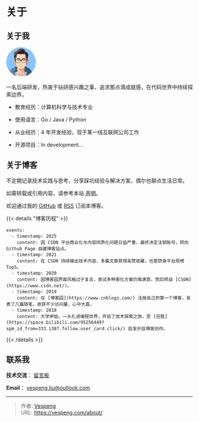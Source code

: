 # 关于


## 关于我

<img src="../avatar.jpg" alt="avatar.jpg" style="width:80px; border-radius:50%;" /> 

一名后端研发，热衷于钻研感兴趣之事，追求那点滴成就感，在代码世界中持续探索边界。

- 教育经历：计算机科学与技术专业

- 使用语言：Go / Java / Python

- 从业经历：4 年开发经验，现于某一线互联网公司工作

- 开源项目：In development...

## 关于博客

不定期记录技术实践与思考，分享踩坑经验与解决方案，偶尔也聊点生活日常。

如需转载或引用内容，请参考本站 [声明](https://vespeng.com/statement/)。

欢迎通过我的 [GitHub](https://github.com/vespeng/vespeng.github.io) 或 [RSS](https://vespeng.com/index.xml) 订阅本博客。

{{< details "博客历程" >}}
```timeline {reverse=true animation=true}
events:
  - timestamp: 2025
    content: 因 CSDN 平台商业化与内容同质化问题日益严重，最终决定注销账号，转向 Github Page 自建博客站点。
  - timestamp: 2021
    content: 在 CSDN 持续输出技术内容，多篇文章获得高赞收藏，也曾跻身平台周榜 Top5。
  - timestamp: 2020
    content: 因博客园界面风格过于复古，尝试多种美化方案仍难满意，而后转战 [CSDN](https://www.csdn.net/)。
  - timestamp: 2019
    content: 在 [博客园](https://www.cnblogs.com/) 注册自己的第一个博客，发表了几篇随笔，收获不少访问量，心中大喜。
  - timestamp: 2018
    content: 大学伊始，一头扎进编程世界，开启了技术探索之旅，受 [狂胜](https://space.bilibili.com/95256449?spm_id_from=333.1387.follow.user_card.click/) 启发开启博客创作。
```
{{< /details >}}

## 联系我

**技术交流**： [留言板](https://vespeng.com/message/)

**Email**： <vespeng.liu@outlook.com>


---

> 作者: [Vespeng](https://github.com/vespeng/)  
> URL: https://vespeng.com/about/  

